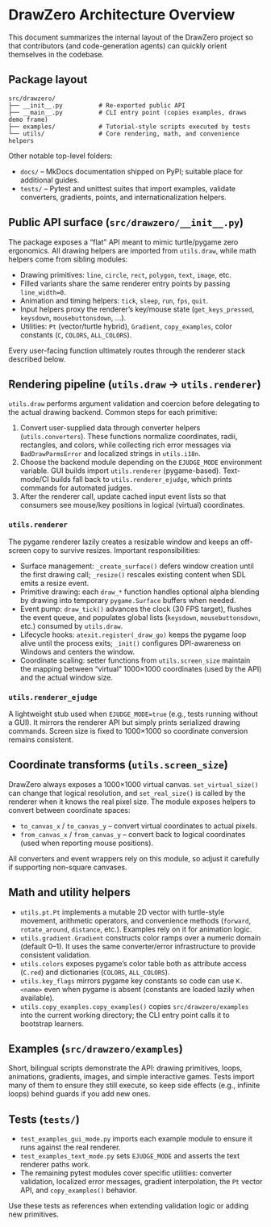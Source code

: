 # DrawZero Architecture Overview

This document summarizes the internal layout of the DrawZero project so that contributors (and code-generation agents) can quickly orient themselves in the codebase.

## Package layout

```
src/drawzero/
├── __init__.py          # Re-exported public API
├── __main__.py          # CLI entry point (copies examples, draws demo frame)
├── examples/            # Tutorial-style scripts executed by tests
└── utils/               # Core rendering, math, and convenience helpers
```

Other notable top-level folders:

* `docs/` – MkDocs documentation shipped on PyPI; suitable place for additional guides.
* `tests/` – Pytest and unittest suites that import examples, validate converters, gradients, points, and internationalization helpers.

## Public API surface (`src/drawzero/__init__.py`)

The package exposes a “flat” API meant to mimic turtle/pygame zero ergonomics. All drawing helpers are imported from `utils.draw`, while math helpers come from sibling modules:

* Drawing primitives: `line`, `circle`, `rect`, `polygon`, `text`, `image`, etc.
* Filled variants share the same renderer entry points by passing `line_width=0`.
* Animation and timing helpers: `tick`, `sleep`, `run`, `fps`, `quit`.
* Input helpers proxy the renderer’s key/mouse state (`get_keys_pressed`, `keysdown`, `mousebuttonsdown`, ...).
* Utilities: `Pt` (vector/turtle hybrid), `Gradient`, `copy_examples`, color constants (`C`, `COLORS`, `ALL_COLORS`).

Every user-facing function ultimately routes through the renderer stack described below.

## Rendering pipeline (`utils.draw` → `utils.renderer`)

`utils.draw` performs argument validation and coercion before delegating to the actual drawing backend. Common steps for each primitive:

1. Convert user-supplied data through converter helpers (`utils.converters`). These functions normalize coordinates, radii, rectangles, and colors, while collecting rich error messages via `BadDrawParmsError` and localized strings in `utils.i18n`.
2. Choose the backend module depending on the `EJUDGE_MODE` environment variable. GUI builds import `utils.renderer` (pygame-based). Text-mode/CI builds fall back to `utils.renderer_ejudge`, which prints commands for automated judges.
3. After the renderer call, update cached input event lists so that consumers see mouse/key positions in logical (virtual) coordinates.

### `utils.renderer`

The pygame renderer lazily creates a resizable window and keeps an off-screen copy to survive resizes. Important responsibilities:

* Surface management: `_create_surface()` defers window creation until the first drawing call; `_resize()` rescales existing content when SDL emits a resize event.
* Primitive drawing: each `draw_*` function handles optional alpha blending by drawing into temporary `pygame.Surface` buffers when needed.
* Event pump: `draw_tick()` advances the clock (30 FPS target), flushes the event queue, and populates global lists (`keysdown`, `mousebuttonsdown`, etc.) consumed by `utils.draw`.
* Lifecycle hooks: `atexit.register(_draw_go)` keeps the pygame loop alive until the process exits; `_init()` configures DPI-awareness on Windows and centers the window.
* Coordinate scaling: setter functions from `utils.screen_size` maintain the mapping between “virtual” 1000×1000 coordinates (used by the API) and the actual window size.

### `utils.renderer_ejudge`

A lightweight stub used when `EJUDGE_MODE=true` (e.g., tests running without a GUI). It mirrors the renderer API but simply prints serialized drawing commands. Screen size is fixed to 1000×1000 so coordinate conversion remains consistent.

## Coordinate transforms (`utils.screen_size`)

DrawZero always exposes a 1000×1000 virtual canvas. `set_virtual_size()` can change that logical resolution, and `set_real_size()` is called by the renderer when it knows the real pixel size. The module exposes helpers to convert between coordinate spaces:

* `to_canvas_x` / `to_canvas_y` – convert virtual coordinates to actual pixels.
* `from_canvas_x` / `from_canvas_y` – convert back to logical coordinates (used when reporting mouse positions).

All converters and event wrappers rely on this module, so adjust it carefully if supporting non-square canvases.

## Math and utility helpers

* `utils.pt.Pt` implements a mutable 2D vector with turtle-style movement, arithmetic operators, and convenience methods (`forward`, `rotate_around`, `distance`, etc.). Examples rely on it for animation logic.
* `utils.gradient.Gradient` constructs color ramps over a numeric domain (default 0–1). It uses the same converter/error infrastructure to provide consistent validation.
* `utils.colors` exposes pygame’s color table both as attribute access (`C.red`) and dictionaries (`COLORS`, `ALL_COLORS`).
* `utils.key_flags` mirrors pygame key constants so code can use `K.<name>` even when pygame is absent (constants are loaded lazily when available).
* `utils.copy_examples.copy_examples()` copies `src/drawzero/examples` into the current working directory; the CLI entry point calls it to bootstrap learners.

## Examples (`src/drawzero/examples`)

Short, bilingual scripts demonstrate the API: drawing primitives, loops, animations, gradients, images, and simple interactive games. Tests import many of them to ensure they still execute, so keep side effects (e.g., infinite loops) behind guards if you add new ones.

## Tests (`tests/`)

* `test_examples_gui_mode.py` imports each example module to ensure it runs against the real renderer.
* `test_examples_text_mode.py` sets `EJUDGE_MODE` and asserts the text renderer paths work.
* The remaining pytest modules cover specific utilities: converter validation, localized error messages, gradient interpolation, the `Pt` vector API, and `copy_examples()` behavior.

Use these tests as references when extending validation logic or adding new primitives.
